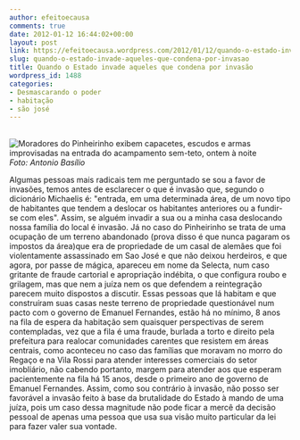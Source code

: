 ```yaml
---
author: efeitoecausa
comments: true
date: 2012-01-12 16:44:02+00:00
layout: post
link: https://efeitoecausa.wordpress.com/2012/01/12/quando-o-estado-invade-aqueles-que-condena-por-invasao/
slug: quando-o-estado-invade-aqueles-que-condena-por-invasao
title: Quando o Estado invade aqueles que condena por invasão
wordpress_id: 1488
categories:
- Desmascarando o poder
- habitação
- são josé
---
```













 ![Moradores do Pinheirinho exibem capacetes, escudos e armas improvisadas na entrada do acampamento sem-teto, ontem à noite](http://www.ovale.com.br/polopoly_fs/1.205760!/image/1169801005.jpg_gen/derivatives/landscape_420/1169801005.jpg)
_Foto: Antonio Basílio_























Algumas pessoas mais radicais tem me perguntado se sou a favor de invasões, temos antes de esclarecer o que é invasão que, segundo o dicionário Michaelis é: "entrada, em uma determinada área, de um novo tipo de habitantes que tendem a deslocar os habitantes anteriores ou a fundir-se com eles". Assim, se alguém invadir a sua ou a minha casa deslocando nossa família do local é invasão. Já no caso do Pinheirinho se trata de uma ocupação de um terreno abandonado (prova disso é que nunca pagaram os impostos da área)que era de propriedade de um casal de alemães que foi violentamente assassinado em Sao José e que não deixou herdeiros, e que agora, por passe de mágica, apareceu em nome da Selecta, num caso gritante de fraude cartorial e apropriação indébita, o que configura roubo e grilagem, mas que nem a juíza nem os que defendem a reintegração parecem muito dispostos a discutir. Essas pessoas que lá habitam e que construíram suas casas neste terreno de propriedade questionável num pacto com o governo de Emanuel Fernandes, estão há no mínimo, 8 anos na fila de espera da habitação sem quaisquer perspectivas de serem contempladas, vez que a fila é uma fraude, burlada a torto e direito pela prefeitura para realocar comunidades carentes que resistem em áreas centrais, como aconteceu no caso das famílias que moravam no morro do Regaço e na Vila Rossi para atender interesses comerciais do setor imobliário, não cabendo portanto, margem para atender aos que esperam pacientemente na fila há 15 anos, desde o primeiro ano de governo de Emanuel Fernandes. Assim, como sou contrário à invasão, não posso ser favorável a invasão feito à base da brutalidade do Estado à mando de uma juíza, pois um caso dessa magnitude não pode ficar a mercê da decisão pessoal de apenas uma pessoa que usa sua visão muito particular da lei para fazer valer sua vontade.























